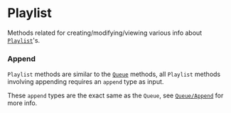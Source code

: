 # Playlist
Methods related for creating/modifying/viewing various info about [`Playlist`](/common-objects/playlist.md)'s.

### Append
`Playlist` methods are similar to the [`Queue`](/json-rpc/queue/queue.md) methods, all `Playlist` methods involving appending requires an `append` type as input.

These `append` types are the exact same as the `Queue`, see [`Queue/Append`](/json-rpc/queue/queue.md#append) for more info.
